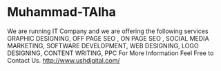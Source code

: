 # Muhammad-TAlha
We are running IT Company and we are offering the following services
GRAPHIC DESIGNING,
OFF PAGE SEO ,
ON PAGE SEO ,
SOCIAL MEDIA MARKETING, 
SOFTWARE DEVELOPMENT,
WEB DESIGNING,
LOGO DESIGNING,
CONTENT WRITING, 
PPC For More Information Feel Free to Contact Us.
http://www.ushdigital.com/
